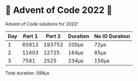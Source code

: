 # 🎄 Advent of Code 2022 🎅
Advent of Code solutions for 2022!

| Day | Part 1  | Part 2        | Duration | No IO Duration |
|-----|---------|---------------|----------|----------------|
| 1   | 65912  | 193752 | 200μs    | 72μs           |
| 2   | 11603  | 12725  | 164μs    | 85μs           |
| 3   | 7581   | 2525   | 234μs    | 156μs          |

Total duration: 599μs